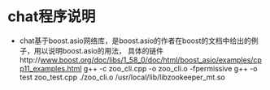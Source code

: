 # chat程序说明

- chat基于boost.asio网络库，是boost.asio的作者在boost的文档中给出的例子，用以说明boost.asio的用法， 具体的链件http://www.boost.org/doc/libs/1_58_0/doc/html/boost_asio/examples/cpp11_examples.html
g++ -c zoo_cli.cpp -o zoo_cli.o -fpermissive
g++ -o test zoo_test.cpp ./zoo_cli.o /usr/local/lib/libzookeeper_mt.so  

